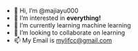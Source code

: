- 👋 Hi, I’m @majiayu000
- 👀 I’m interested in **everything!**
- 🌱 I’m currently learning machine learning
- 💞️ I’m looking to collaborate on learning
- 📫 My Email is mylifcc@gmail.com

<!---
majiayu000/majiayu000 is a ✨ special ✨ repository because its `README.md` (this file) appears on your GitHub profile.
You can click the Preview link to take a look at your changes.
--->

